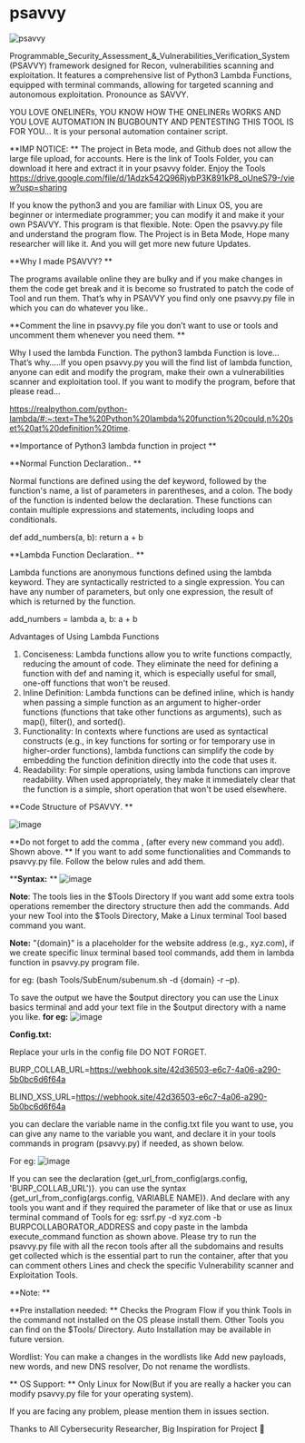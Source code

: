# psavvy



![psavvy](https://github.com/DeepakGhengat/psavvy/assets/50538177/22bcd061-d4ba-4f71-8ec1-537bdfeac7f8)

Programmable_Security_Assessment_&_Vulnerabilities_Verification_System (PSAVVY) framework designed for Recon, vulnerabilities scanning and exploitation. It features a comprehensive list of Python3 Lambda Functions, equipped with terminal commands, allowing for targeted scanning and autonomous exploitation. Pronounce as SAVVY.

YOU LOVE ONELINERs, YOU KNOW HOW THE ONELINERs WORKS AND YOU LOVE AUTOMATION IN BUGBOUNTY AND PENTESTING THIS TOOL IS FOR YOU… It is your personal automation container script.

**IMP NOTICE:
**
The project in Beta mode, and Github does not allow the large file upload, for accounts.
Here is the link of Tools Folder, you can download it here and extract it in your psavvy folder. Enjoy the Tools
https://drive.google.com/file/d/1Adzk542Q96RjybP3K891kP8_oUneS79-/view?usp=sharing

If you know the python3 and you are familiar with Linux OS, you are beginner or intermediate programmer; you can modify it and make it your own PSAVVY. This program is that flexible.
Note: 
Open the psavvy.py file and understand the program flow.
The Project is in Beta Mode, Hope many researcher will like it. And you will get more new future Updates.

**Why I made PSAVVY?
**

The programs available online they are bulky and if you make changes in them the code get break and it is become so frustrated to patch the code of Tool and run them. That’s why in PSAVVY you find only one psavvy.py file in which you can do whatever you like..

**Comment the line in psavvy.py file you don’t want to use or tools and uncomment them whenever you need them.
**

Why I used the lambda Function.
The python3 lambda Function is love… That’s why…..If you open psavvy.py you will the find list of lambda function, anyone can edit and modify the program, make their own a vulnerabilities scanner and exploitation tool.
If you want to modify the program, before that please read…

https://realpython.com/python-lambda/#:~:text=The%20Python%20lambda%20function%20could,n%20set%20at%20definition%20time.

**Importance of Python3 lambda function in project
**

**Normal Function Declaration..
**

Normal functions are defined using the def keyword, followed by the function's name, a list of parameters in parentheses, and a colon. The body of the function is indented below the declaration. These functions can contain multiple expressions and statements, including loops and conditionals.

def add_numbers(a, b):
    return a + b
	
**Lambda Function Declaration..
**


Lambda functions are anonymous functions defined using the lambda keyword. They are syntactically restricted to a single expression. You can have any number of parameters, but only one expression, the result of which is returned by the function.

add_numbers = lambda a, b: a + b

Advantages of Using Lambda Functions
1.	Conciseness: Lambda functions allow you to write functions compactly, reducing the amount of code. They eliminate the need for defining a function with def and naming it, which is especially useful for small, one-off functions that won't be reused.
2.	Inline Definition: Lambda functions can be defined inline, which is handy when passing a simple function as an argument to higher-order functions (functions that take other functions as arguments), such as map(), filter(), and sorted().
3.	Functionality: In contexts where functions are used as syntactical constructs (e.g., in key functions for sorting or for temporary use in higher-order functions), lambda functions can simplify the code by embedding the function definition directly into the code that uses it.
4.	Readability: For simple operations, using lambda functions can improve readability. When used appropriately, they make it immediately clear that the function is a simple, short operation that won't be used elsewhere.

**Code Structure of PSAVVY.
**

![image](https://github.com/DeepakGhengat/psavvy/assets/50538177/0d648327-c048-488f-a18e-c49a3e67cadd)

**Do not forget to add the comma , (after every new command you add). Shown above.
**
If you want to add some functionalities and Commands to psavvy.py file. Follow the below rules and add them.

****Syntax:**
**
![image](https://github.com/DeepakGhengat/psavvy/assets/50538177/7327f527-a61b-4a49-a418-8d05d5e9a32a)


**Note**: The tools lies in the $Tools Directory If you want add some extra tools operations remember the directory structure then add the commands. Add your new Tool into the $Tools Directory, Make a Linux terminal Tool based command you want.

**Note:** "{domain}" is a placeholder for the website address (e.g., xyz.com), if we create specific linux terminal based tool commands, add them in lambda function in psavvy.py program file.

for eg: (bash Tools/SubEnum/subenum.sh -d {domain} -r –p).

To save the output we have the $output directory you can use the Linux basics terminal and add your text file in the $output directory with a name you like.
**for eg:**
![image](https://github.com/DeepakGhengat/psavvy/assets/50538177/14f23f95-d18d-43ea-a6e2-4a3461bbf8e7)

**Config.txt:**

Replace your urls in the config file DO NOT FORGET.

BURP_COLLAB_URL=https://webhook.site/42d36503-e6c7-4a06-a290-5b0bc6d6f64a

BLIND_XSS_URL=https://webhook.site/42d36503-e6c7-4a06-a290-5b0bc6d6f64a

you can declare the variable name in the config.txt file you want to use, you can give any name to the variable you want, and declare it in your tools commands in program (psavvy.py) if needed, as shown below.

For eg:
![image](https://github.com/DeepakGhengat/psavvy/assets/50538177/27a1d77d-357a-4f06-8986-b446fa396291)

If you can see the declaration {get_url_from_config(args.config, 'BURP_COLLAB_URL')}.
you can use the syntax {get_url_from_config(args.config, VARIABLE NAME)}. And declare with any tools you want and if they required the parameter of like that or use as linux terminal command of Tools for eg: ssrf.py -d xyz.com -b BURPCOLLABORATOR_ADDRESS and copy paste in the lambda execute_command function as shown above. Please try to run the psavvy.py file with all the recon tools after all the subdomains and results get collected which is the essential part to run the container, after that you can comment others Lines and  check the specific Vulnerability scanner and Exploitation Tools.

**Note:
**

**Pre installation needed:
**
Checks the Program Flow if you think Tools in the command not installed on the OS please install them. Other Tools you can find on the $Tools/ Directory. Auto
Installation may be available in future version.

Wordlist:
You can make a changes in the wordlists like Add new payloads, new words, and new DNS resolver, Do not rename the wordlists.

** OS Support:
**
Only Linux for Now(But if you are really a hacker you can modify psavvy.py file for your operating system).

If you are facing any problem, please mention them in issues section.

Thanks to All Cybersecurity Researcher, Big Inspiration for Project 💖




